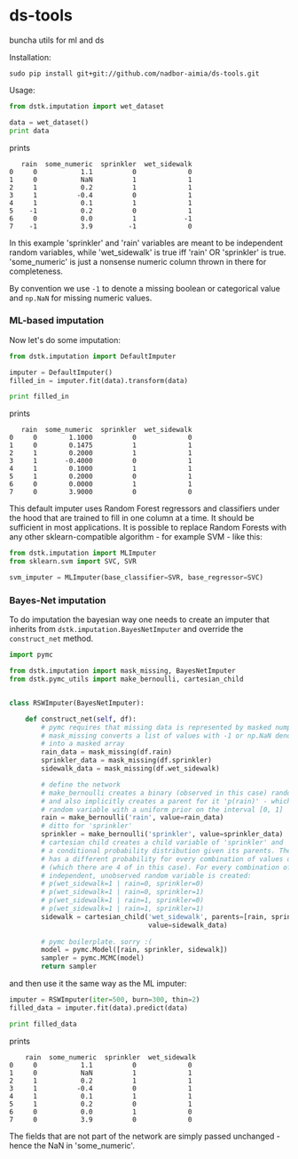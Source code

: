 # ds-tools
buncha utils for ml and ds

Installation:
```
sudo pip install git+git://github.com/nadbor-aimia/ds-tools.git
```

Usage:
```python
from dstk.imputation import wet_dataset

data = wet_dataset()
print data
```
prints 

```
   rain  some_numeric  sprinkler  wet_sidewalk
0     0           1.1          0             0
1     0           NaN          1             1
2     1           0.2          1             1
3     1          -0.4          0             1
4     1           0.1          1             1
5    -1           0.2          0             1
6     0           0.0          1            -1
7    -1           3.9         -1             0
```

In this example 'sprinkler' and 'rain' variables are meant to be independent random variables, while 'wet_sidewalk' is true iff 'rain' OR 'sprinkler' is true. 'some_numeric' is just a nonsense numeric column thrown in there for completeness.

By convention we use `-1` to denote a missing boolean or categorical value and `np.NaN` for missing numeric values.

### ML-based imputation
Now let's do some imputation:
```python
from dstk.imputation import DefaultImputer

imputer = DefaultImputer()
filled_in = imputer.fit(data).transform(data)

print filled_in
```
prints

```   
   rain  some_numeric  sprinkler  wet_sidewalk
0     0        1.1000          0             0
1     0        0.1475          1             1
2     1        0.2000          1             1
3     1       -0.4000          0             1
4     1        0.1000          1             1
5     1        0.2000          0             1
6     0        0.0000          1             1
7     0        3.9000          0             0
```

This default imputer uses Random Forest regressors and classifiers under the hood that are trained to fill in one column at a time. It should be sufficient in most applications. It is possible to replace Random Forests with any other sklearn-compatible algorithm - for example SVM - like this:

```python
from dstk.imputation import MLImputer
from sklearn.svm import SVC, SVR

svm_imputer = MLImputer(base_classifier=SVR, base_regressor=SVC)
```

### Bayes-Net imputation
To do imputation the bayesian way one needs to create an imputer that inherits from `dstk.imputation.BayesNetImputer` and override the `construct_net` method.

```python
import pymc

from dstk.imputation import mask_missing, BayesNetImputer
from dstk.pymc_utils import make_bernoulli, cartesian_child


class RSWImputer(BayesNetImputer):

    def construct_net(self, df):
        # pymc requires that missing data is represented by masked numpy arrays        
        # mask_missing converts a list of values with -1 or np.NaN denoting missing
        # into a masked array
        rain_data = mask_missing(df.rain)
        sprinkler_data = mask_missing(df.sprinkler)
        sidewalk_data = mask_missing(df.wet_sidewalk)

        # define the network
        # make_bernoulli creates a binary (observed in this case) random variable 'rain'
        # and also implicitly creates a parent for it 'p(rain)' - which is an unobserved
        # random variable with a uniform prior on the interval [0, 1]
        rain = make_bernoulli('rain', value=rain_data)
        # ditto for 'sprinkler'
        sprinkler = make_bernoulli('sprinkler', value=sprinkler_data)
        # cartesian child creates a child variable of 'sprinkler' and 'rain' with 
        # a conditional probability distribution given its parents. The child 'wet_sidewalk'
        # has a different probability for every combination of values of parents 
        # (which there are 4 of in this case). For every combination of parent values an
        # independent, unobserved random variable is created:
        # p(wet_sidewalk=1 | rain=0, sprinkler=0)
        # p(wet_sidewalk=1 | rain=0, sprinkler=1)
        # p(wet_sidewalk=1 | rain=1, sprinkler=0)
        # p(wet_sidewalk=1 | rain=1, sprinkler=1)
        sidewalk = cartesian_child('wet_sidewalk', parents=[rain, sprinkler],
                                   value=sidewalk_data)
    
        # pymc boilerplate. sorry :(
        model = pymc.Model([rain, sprinkler, sidewalk])
        sampler = pymc.MCMC(model)
        return sampler
```

and then use it the same way as the ML imputer:

```python
imputer = RSWImputer(iter=500, burn=300, thin=2)
filled_data = imputer.fit(data).predict(data)

print filled_data
```
prints
```
    rain  some_numeric  sprinkler  wet_sidewalk
0     0           1.1          0             0
1     0           NaN          1             1
2     1           0.2          1             1
3     1          -0.4          0             1
4     1           0.1          1             1
5     1           0.2          0             1
6     0           0.0          1             0
7     0           3.9          0             0
```
The fields that are not part of the network are simply passed unchanged - hence the NaN in 'some_numeric'. 